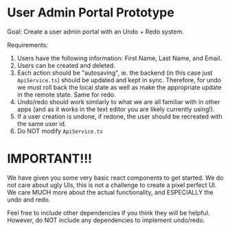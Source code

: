 # User Admin Portal Prototype

Goal: Create a user admin portal with an Undo + Redo system.

Requirements:
1. Users have the following information: First Name, Last Name, and Email.
2. Users can be created and deleted.
3. Each action should be "autosaving", ie. the backend (in this case just `ApiService.ts`) should be updated and kept in sync. Therefore, for undo we must roll back the local state as well as make the appropriate update in the remote state. Same for redo.
4. Undo/redo should work similarly to what we are all familiar with in other apps (and as it works in the text editor you are likely currently using!).
5. If a user creation is undone, if redone, the user should be recreated with the same user id.
6. Do NOT modify `ApiService.ts`

# IMPORTANT!!!
We have given you some very basic react components to get started.
We do not care about ugly UIs, this is not a challenge to create a pixel perfect UI.
We care MUCH more about the actual functionality, and ESPECIALLY the undo and redo.

Feel free to include other dependencies if you think they will be helpful.
However, do NOT include any dependencies to implement undo/redo.
